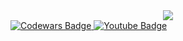 <div id="header" align="center">
<img src="https://media3.giphy.com/media/PTBVMsYIOB0SBP4MVe/giphy.webp?cid=ecf05e47zbawqhe07l654s519q6n7wqxcslwru04at5nuglp&ep=v1_gifs_search&rid=giphy.webp&ct=g"/>
</div>
<div id="badges">
  <a href="your-youtube-URL">
    <img src="[https://img.shields.io/badge/YouTube-red?style=for-the-badge&logo=youtube&logoColor=white](https://img.shields.io/badge/Codewars-B1361E.svg?style=for-the-badge&logo=Codewars&logoColor=white)" alt="Codewars Badge"/>
  </a>
  <a href="your-youtube-URL">
    <img src="https://img.shields.io/badge/YouTube-red?style=for-the-badge&logo=youtube&logoColor=white" alt="Youtube Badge"/>
  </a>
</div>


